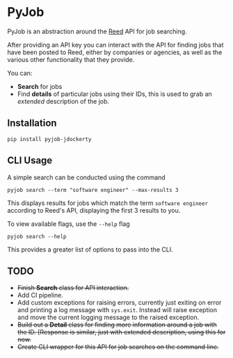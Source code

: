 # PyJob

PyJob is an abstraction around the [Reed](https://reed.co.uk) API for job searching.

After providing an API key you can interact with the API for finding jobs that have been posted to Reed, either by companies or agencies, as well as the various other functionality that they provide.

You can:
* **Search** for jobs
* Find **details** of particular jobs using their IDs, this is used to grab an *extended* description of the job.

## Installation

    pip install pyjob-jdockerty

## CLI Usage

A simple search can be conducted using the command

    pyjob search --term "software engineer" --max-results 3

This displays results for jobs which match the term `software engineer` according to Reed's API, displaying the first 3 results to you.

To view available flags, use the `--help` flag

    pyjob search --help

This provides a greater list of options to pass into the CLI.

## TODO

* ~~Finish **Search** class for API interaction.~~
* Add CI pipeline.
* Add custom exceptions for raising errors, currently just exiting on error and printing a log message with `sys.exit`. Instead will raise exception and move the current logging message to the raised exception.
* ~~Build out a **Detail** class for finding more information around a job with the ID. [Response is similar, just with extended description, using this for now.~~
* ~~Create CLI wrapper for this API for job searches on the command line.~~
